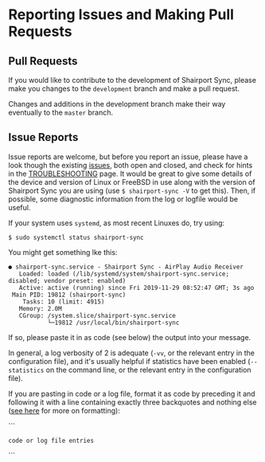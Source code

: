 
Reporting Issues and Making Pull Requests
====

Pull Requests
----
If you would like to contribute to the development of Shairport Sync, please make you changes to the `development` branch and make a pull request.

Changes and additions in the development branch make their way eventually to the `master` branch.

Issue Reports
----
Issue reports are welcome, but before you report an issue, please have a look though the existing [issues](https://github.com/mikebrady/shairport-sync/issues), both open and closed, and check for hints in the [TROUBLESHOOTING](TROUBLESHOOTING.md) page. It would be great to give some details of the device and version of Linux or FreeBSD in use along with the version of Shairport Sync you are using (use `$ shairport-sync -V` to get this). Then, if possible, some diagnostic information from the log or logfile would be useful.

If your system uses `systemd`, as most recent Linuxes do, try using:
```
$ sudo systemctl status shairport-sync
```
You might get something lke this:
```
● shairport-sync.service - Shairport Sync - AirPlay Audio Receiver
   Loaded: loaded (/lib/systemd/system/shairport-sync.service; disabled; vendor preset: enabled)
   Active: active (running) since Fri 2019-11-29 08:52:47 GMT; 3s ago
 Main PID: 19812 (shairport-sync)
    Tasks: 10 (limit: 4915)
   Memory: 2.0M
   CGroup: /system.slice/shairport-sync.service
           └─19812 /usr/local/bin/shairport-sync

```

If so, please paste it in as code (see below) the output into your message.

In general, a log verbosity of 2 is adequate (`-vv`, or the relevant entry in the configuration file), and it's usually helpful if statistics have been enabled (`--statistics` on the command line, or the relevant entry in the configuration file).

If you are pasting in code or a log file, format it as code by preceding it and following it with a line containing exactly three backquotes and nothing else ([see here](https://guides.github.com/features/mastering-markdown/) for more on formatting): 

\`\`\`
```
code or log file entries
```
\`\`\`

